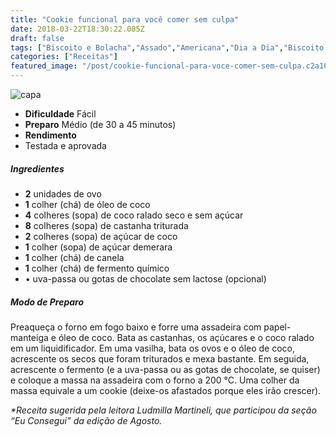 ```yaml
---
title: "Cookie funcional para você comer sem culpa"
date: 2018-03-22T18:30:22.085Z
draft: false
tags: ["Biscoito e Bolacha","Assado","Americana","Dia a Dia","Biscoito e bolacha","Doces","Sobremesa"]
categories: ["Receitas"]
featured_image: "/post/cookie-funcional-para-voce-comer-sem-culpa.c2a1071.jpg"
---
```


![capa](/post/cookie-funcional-para-voce-comer-sem-culpa.c2a1071.jpg)

*   **Dificuldade** Fácil
*   **Preparo** Médio (de 30 a 45 minutos)
*   **Rendimento**
*   Testada e aprovada
    

##### Ingredientes

*   **2** unidades de ovo
*   **1** colher (chá) de óleo de coco
*   **4** colheres (sopa) de coco ralado seco e sem açúcar
*   **8** colheres (sopa) de castanha triturada
*   **2** colheres (sopa) de açúcar de coco
*   **1** colher (sopa) de açúcar demerara
*   **1** colher (chá) de canela
*   **1** colher (chá) de fermento químico
*   • uva-passa ou gotas de chocolate sem lactose (opcional)

##### Modo de Preparo

Preaqueça o forno em fogo baixo e forre uma assadeira com papel-manteiga e óleo de coco. Bata as castanhas, os açúcares e o coco ralado em um liquidificador. Em uma vasilha, bata os ovos e o óleo de coco, acrescente os secos que foram triturados e mexa bastante. Em seguida, acrescente o fermento (e a uva-passa ou as gotas de chocolate, se quiser) e coloque a massa na assadeira com o forno a 200 °C. Uma colher da massa equivale a um cookie (deixe-os afastados porque eles irão crescer).

_*Receita sugerida pela leitora Ludmilla Martineli, que participou da seção “Eu Consegui” da edição de Agosto._

